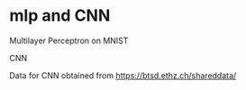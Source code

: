 # mlp and CNN



Multilayer Perceptron on MNIST


CNN

Data for CNN obtained from 
https://btsd.ethz.ch/shareddata/
